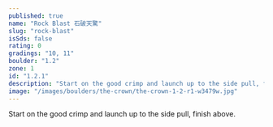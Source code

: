 ```yaml
---
published: true
name: "Rock Blast 石破天驚"
slug: "rock-blast"
isSds: false
rating: 0
gradings: "10, 11"
boulder: "1.2"
zone: 1
id: "1.2.1"
description: "Start on the good crimp and launch up to the side pull, finish above."
image: "/images/boulders/the-crown/the-crown-1-2-r1-w3479w.jpg"
---
```


Start on the good crimp and launch up to the side pull, finish above.
